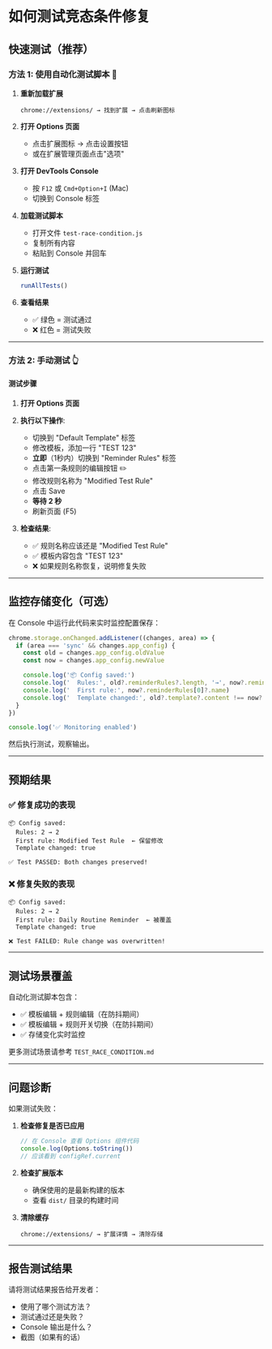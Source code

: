 # 如何测试竞态条件修复

## 快速测试（推荐）

### 方法 1: 使用自动化测试脚本 🤖

1. **重新加载扩展**

   ```
   chrome://extensions/ → 找到扩展 → 点击刷新图标
   ```

2. **打开 Options 页面**
   - 点击扩展图标 → 点击设置按钮
   - 或在扩展管理页面点击"选项"

3. **打开 DevTools Console**
   - 按 `F12` 或 `Cmd+Option+I` (Mac)
   - 切换到 Console 标签

4. **加载测试脚本**
   - 打开文件 `test-race-condition.js`
   - 复制所有内容
   - 粘贴到 Console 并回车

5. **运行测试**

   ```javascript
   runAllTests()
   ```

6. **查看结果**
   - ✅ 绿色 = 测试通过
   - ❌ 红色 = 测试失败

---

### 方法 2: 手动测试 👆

#### 测试步骤

1. **打开 Options 页面**

2. **执行以下操作**:
   - 切换到 "Default Template" 标签
   - 修改模板，添加一行 "TEST 123"
   - **立即**（1秒内）切换到 "Reminder Rules" 标签
   - 点击第一条规则的编辑按钮 ✏️
   - 修改规则名称为 "Modified Test Rule"
   - 点击 Save
   - **等待 2 秒**
   - 刷新页面 (F5)

3. **检查结果**:
   - ✅ 规则名称应该还是 "Modified Test Rule"
   - ✅ 模板内容包含 "TEST 123"
   - ❌ 如果规则名称恢复，说明修复失败

---

## 监控存储变化（可选）

在 Console 中运行此代码来实时监控配置保存：

```javascript
chrome.storage.onChanged.addListener((changes, area) => {
  if (area === 'sync' && changes.app_config) {
    const old = changes.app_config.oldValue
    const now = changes.app_config.newValue

    console.log('📦 Config saved:')
    console.log('  Rules:', old?.reminderRules?.length, '→', now?.reminderRules?.length)
    console.log('  First rule:', now?.reminderRules[0]?.name)
    console.log('  Template changed:', old?.template?.content !== now?.template?.content)
  }
})

console.log('✅ Monitoring enabled')
```

然后执行测试，观察输出。

---

## 预期结果

### ✅ 修复成功的表现

```
📦 Config saved:
  Rules: 2 → 2
  First rule: Modified Test Rule  ← 保留修改
  Template changed: true

✅ Test PASSED: Both changes preserved!
```

### ❌ 修复失败的表现

```
📦 Config saved:
  Rules: 2 → 2
  First rule: Daily Routine Reminder  ← 被覆盖
  Template changed: true

❌ Test FAILED: Rule change was overwritten!
```

---

## 测试场景覆盖

自动化测试脚本包含：

- ✅ 模板编辑 + 规则编辑（在防抖期间）
- ✅ 模板编辑 + 规则开关切换（在防抖期间）
- ✅ 存储变化实时监控

更多测试场景请参考 `TEST_RACE_CONDITION.md`

---

## 问题诊断

如果测试失败：

1. **检查修复是否已应用**

   ```javascript
   // 在 Console 查看 Options 组件代码
   console.log(Options.toString())
   // 应该看到 configRef.current
   ```

2. **检查扩展版本**
   - 确保使用的是最新构建的版本
   - 查看 `dist/` 目录的构建时间

3. **清除缓存**
   ```
   chrome://extensions/ → 扩展详情 → 清除存储
   ```

---

## 报告测试结果

请将测试结果报告给开发者：

- 使用了哪个测试方法？
- 测试通过还是失败？
- Console 输出是什么？
- 截图（如果有的话）
